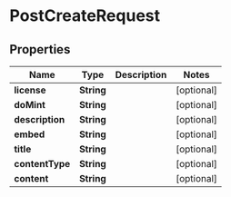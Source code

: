 
# PostCreateRequest

## Properties
Name | Type | Description | Notes
------------ | ------------- | ------------- | -------------
**license** | **String** |  |  [optional]
**doMint** | **String** |  |  [optional]
**description** | **String** |  |  [optional]
**embed** | **String** |  |  [optional]
**title** | **String** |  |  [optional]
**contentType** | **String** |  |  [optional]
**content** | **String** |  |  [optional]



